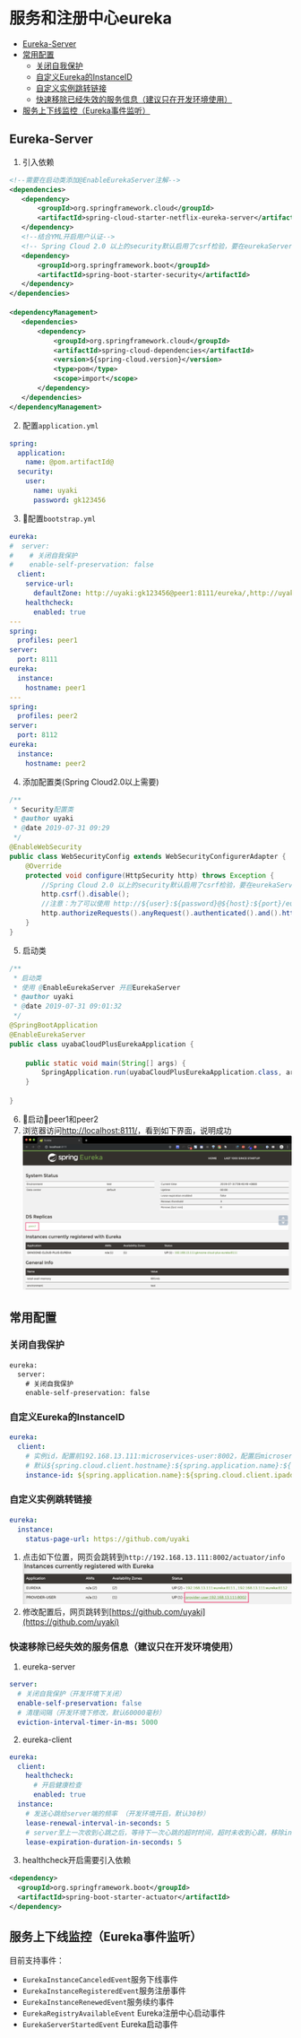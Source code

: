 # 服务和注册中心eureka

<!-- @import "[TOC]" {cmd="toc" depthFrom=2 depthTo=6 orderedList=false} -->
<!-- code_chunk_output -->

* [Eureka-Server](#eureka-server)
* [常用配置](#常用配置)
	* [关闭自我保护](#关闭自我保护)
	* [自定义Eureka的InstanceID](#自定义eureka的instanceid)
	* [自定义实例跳转链接](#自定义实例跳转链接)
	* [快速移除已经失效的服务信息（建议只在开发环境使用）](#快速移除已经失效的服务信息建议只在开发环境使用)
* [服务上下线监控（Eureka事件监听）](#服务上下线监控eureka事件监听)

<!-- /code_chunk_output -->

## Eureka-Server

1. 引入依赖


```xml
<!--需要在启动类添加@EnableEurekaServer注解-->
<dependencies>
   <dependency>
       <groupId>org.springframework.cloud</groupId>
       <artifactId>spring-cloud-starter-netflix-eureka-server</artifactId>
   </dependency>
   <!--结合YML开启用户认证-->
   <!-- Spring Cloud 2.0 以上的security默认启用了csrf检验，要在eurekaServer端配置security的csrf检验为false-->
   <dependency>
       <groupId>org.springframework.boot</groupId>
       <artifactId>spring-boot-starter-security</artifactId>
   </dependency>
</dependencies>

<dependencyManagement>
   <dependencies>
       <dependency>
           <groupId>org.springframework.cloud</groupId>
           <artifactId>spring-cloud-dependencies</artifactId>
           <version>${spring-cloud.version}</version>
           <type>pom</type>
           <scope>import</scope>
       </dependency>
   </dependencies>
</dependencyManagement>
```

2. 配置`application.yml`

```yml
spring:
  application:
    name: @pom.artifactId@
  security:
    user:
      name: uyaki
      password: gk123456
```

3. 配置`bootstrap.yml`


```yml
eureka:
#  server:
#    # 关闭自我保护
#    enable-self-preservation: false
  client:
    service-url:
      defaultZone: http://uyaki:gk123456@peer1:8111/eureka/,http://uyaki:gk123456@peer2:8112/eureka/
    healthcheck:
      enabled: true
---
spring:
  profiles: peer1
server:
  port: 8111
eureka:
  instance:
    hostname: peer1
---
spring:
  profiles: peer2
server:
  port: 8112
eureka:
  instance:
    hostname: peer2
```

4. 添加配置类(Spring Cloud2.0以上需要)


```java
/**
 * Security配置类
 * @author uyaki
 * @date 2019-07-31 09:29
 */
@EnableWebSecurity
public class WebSecurityConfig extends WebSecurityConfigurerAdapter {
    @Override
    protected void configure(HttpSecurity http) throws Exception {
        //Spring Cloud 2.0 以上的security默认启用了csrf检验，要在eurekaServer端配置security的csrf检验为false
        http.csrf().disable();
        //注意：为了可以使用 http://${user}:${password}@${host}:${port}/eureka/ 这种方式登录,所以必须是httpBasic
        http.authorizeRequests().anyRequest().authenticated().and().httpBasic();
    }
}
```

5. 启动类


```java
/**
 * 启动类
 * 使用 @EnableEurekaServer 开启EurekaServer
 * @author uyaki
 * @date 2019-07-31 09:01:32
 */
@SpringBootApplication
@EnableEurekaServer
public class uyabaCloudPlusEurekaApplication {

    public static void main(String[] args) {
        SpringApplication.run(uyabaCloudPlusEurekaApplication.class, args);
    }

}
```


6. 启动peer1和peer2
7. 浏览器访问[http://localhost:8111/](http://localhost:8111/)，看到如下界面，说明成功
![](assets/markdown-img-paste-20190731104050878.png)

## 常用配置
### 关闭自我保护

```properties
eureka:
  server:
    # 关闭自我保护
    enable-self-preservation: false
```

### 自定义Eureka的InstanceID

```yml
eureka:
  client:
    # 实例id，配置前192.168.13.111:microservices-user:8002，配置后microservices-user:192.168.13.111:8002
    # 默认${spring.cloud.client.hostname}:${spring.application.name}:${spring.application.instance_id}:${server.port}
    instance-id: ${spring.application.name}:${spring.cloud.client.ipaddress}:${server.port}
```

### 自定义实例跳转链接

```yml
eureka:
  instance:
    status-page-url: https://github.com/uyaki
```
1. 点击如下位置，网页会跳转到`http://192.168.13.111:8002/actuator/info`
![](assets/markdown-img-paste-20190731162906886.png)
2. 修改配置后，网页跳转到[https://github.com/uyaki](https://github.com/uyaki)

### 快速移除已经失效的服务信息（建议只在开发环境使用）

1. eureka-server

```yml
server:
  # 关闭自我保护（开发环境下关闭）
  enable-self-preservation: false
  # 清理间隔（开发环境下修改，默认60000毫秒）
  eviction-interval-timer-in-ms: 5000
```

2. eureka-client

```yml
eureka:
  client:
    healthcheck:
      # 开启健康检查
      enabled: true
  instance:
    # 发送心跳给server端的频率 （开发环境开启，默认30秒）
    lease-renewal-interval-in-seconds: 5
    # server至上一次收到心跳之后，等待下一次心跳的超时时间，超时未收到心跳，移除instance （开发环境开启，默认90秒）
    lease-expiration-duration-in-seconds: 5
```

3. healthcheck开启需要引入依赖

```xml
<dependency>
  <groupId>org.springframework.boot</groupId>
  <artifactId>spring-boot-starter-actuator</artifactId>
</dependency>
```

## 服务上下线监控（Eureka事件监听）

目前支持事件：
- `EurekaInstanceCanceledEvent`服务下线事件
- `EurekaInstanceRegisteredEvent`服务注册事件
- `EurekaInstanceRenewedEvent`服务续约事件
- `EurekaRegistryAvailableEvent` Eureka注册中心启动事件
- `EurekaServerStartedEvent` Eureka启动事件
